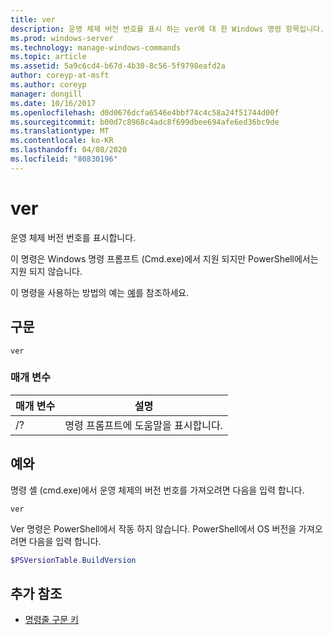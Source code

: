 ```yaml
---
title: ver
description: 운영 체제 버전 번호를 표시 하는 ver에 대 한 Windows 명령 항목입니다.
ms.prod: windows-server
ms.technology: manage-windows-commands
ms.topic: article
ms.assetid: 5a9c6cd4-b67d-4b30-8c56-5f9798eafd2a
author: coreyp-at-msft
ms.author: coreyp
manager: dongill
ms.date: 10/16/2017
ms.openlocfilehash: d0d0676dcfa6546e4bbf74c4c58a24f51744d00f
ms.sourcegitcommit: b00d7c8968c4adc8f699dbee694afe6ed36bc9de
ms.translationtype: MT
ms.contentlocale: ko-KR
ms.lasthandoff: 04/08/2020
ms.locfileid: "80830196"
---
```

# <a name="ver"></a>ver



운영 체제 버전 번호를 표시합니다.

이 명령은 Windows 명령 프롬프트 (Cmd.exe)에서 지원 되지만 PowerShell에서는 지원 되지 않습니다.

이 명령을 사용하는 방법의 예는 [예](#BKMK_examples)를 참조하세요.

## <a name="syntax"></a>구문

```
ver
```

### <a name="parameters"></a>매개 변수

|매개 변수|설명|
|---------|-----------|
|/?|명령 프롬프트에 도움말을 표시합니다.|

## <a name="examples"></a><a name=BKMK_examples></a>예와

명령 셸 (cmd.exe)에서 운영 체제의 버전 번호를 가져오려면 다음을 입력 합니다.

```
ver
```

Ver 명령은 PowerShell에서 작동 하지 않습니다. PowerShell에서 OS 버전을 가져오려면 다음을 입력 합니다.

```powershell
$PSVersionTable.BuildVersion
````


## <a name="additional-references"></a>추가 참조

- [명령줄 구문 키](command-line-syntax-key.md)
